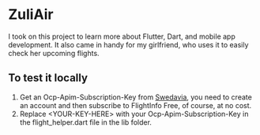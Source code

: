 # ZuliAir

I took on this project to learn more about Flutter, Dart, and mobile app development. It also came in handy for my girlfriend, who uses it to easily check her upcoming flights.

## To test it locally
1. Get an Ocp-Apim-Subscription-Key from [Swedavia](https://apideveloper.swedavia.se/product#product=58c121aec40b3912f0d2a5f4), you need to create an account and then subscribe to FlightInfo Free, of course, at no cost.
2. Replace &#60;YOUR-KEY-HERE&#62; with your Ocp-Apim-Subscription-Key in the flight_helper.dart file in the lib folder.
